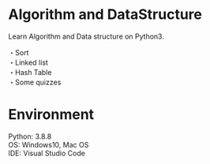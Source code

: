 # Algorithm and DataStructure
Learn Algorithm and Data structure on Python3.

・Sort  
・Linked list  
・Hash Table  
・Some quizzes  

# Environment
Python: 3.8.8  
OS: Windows10, Mac OS  
IDE: Visual Studio Code  
